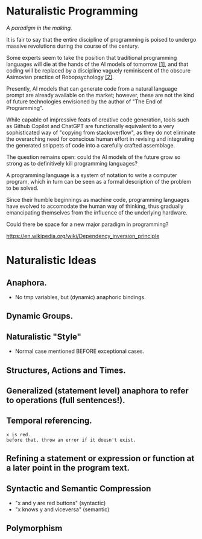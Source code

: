# Naturalistic Programming

_A paradigm in the making._

It is fair to say that the entire discipline of programming is poised to undergo massive revolutions during the course of the century.

Some experts seem to take the position that traditional programming languages will die at the hands of the AI models of tomorrow [[1]](../bib/bib.md#the-end-of-programming), and that coding will be replaced by a discipline vaguely reminiscent of the obscure Asimovian practice of Robopsychology [[2]](../bib/bib.md#robopsychology).

Presently, AI models that can generate code from a natural language prompt are already available on the market; however, these are not the kind of future technologies envisioned by the author of "The End of Programming".

While capable of impressive feats of creative code generation, tools such as Github Copilot and ChatGPT are functionally equivalent to a very sophisticated way of "copying from stackoverflow", as they do not eliminate the overarching need for conscious human effort in revising and integrating the generated snippets of code into a carefully crafted assemblage.

The question remains open: could the AI models of the future grow so strong as to definitively kill programming languages?

A programming language is a system of notation to write a computer program, which in turn can be seen as a formal description of the problem to be solved.

Since their humble beginnings as machine code, programming languages have evolved to accomodate the human way of thinking, thus gradually emancipating themselves from the influence of the underlying hardware.




<!-- [](../bib/bib.md) -->



Could there be space for a new major paradigm in programming? 




https://en.wikipedia.org/wiki/Dependency_inversion_principle



# Naturalistic Ideas

## Anaphora.
* No tmp variables, but (dynamic) anaphoric bindings.
## Dynamic Groups.
## Naturalistic "Style"
* Normal case mentioned BEFORE exceptional cases.
## Structures, Actions and Times.
## Generalized (statement level) anaphora to refer to operations (full sentences!).
## Temporal referencing.
```
x is red.
before that, throw an error if it doesn't exist.
```
## Refining a statement or expression or function at a later point in the program text.
## Syntactic and Semantic Compression
* "x and y are red buttons" (syntactic)
* "x knows y and viceversa" (semantic)
## Polymorphism
